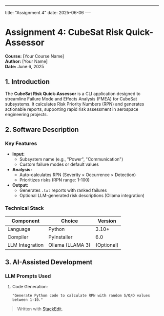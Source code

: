 ---
title: "Assignment 4"
date: 2025-06-06
---﻿
# Assignment 4: CubeSat Risk Quick-Assessor  
**Course:** [Your Course Name]  
**Author:** [Your Name]  
**Date:** June 6, 2025  

## 1. Introduction  
The **CubeSat Risk Quick-Assessor** is a CLI application designed to streamline Failure Mode and Effects Analysis (FMEA) for CubeSat subsystems. It calculates Risk Priority Numbers (RPN) and generates actionable reports, supporting rapid risk assessment in aerospace engineering projects.

## 2. Software Description  
### Key Features  
- **Input:**  
  - Subsystem name (e.g., "Power", "Communication")  
  - Custom failure modes or default values  
- **Analysis:**  
  - Auto-calculates RPN (Severity × Occurrence × Detection)  
  - Prioritizes risks (RPN range: 1-100)  
- **Output:**  
  - Generates `.txt` reports with ranked failures  
  - Optional LLM-generated risk descriptions (Ollama integration)  

### Technical Stack  
| Component       | Choice               | Version  |
|-----------------|----------------------|----------|
| Language        | Python               | 3.10+    |
| Compiler        | PyInstaller          | 6.0      |
| LLM Integration | Ollama (LLAMA 3)    | (Optional)|

## 3. AI-Assisted Development  
### LLM Prompts Used  
1. Code Generation:  
   ```plaintext
   "Generate Python code to calculate RPN with random S/O/D values between 1-10."

> Written with [StackEdit](https://stackedit.io/).
